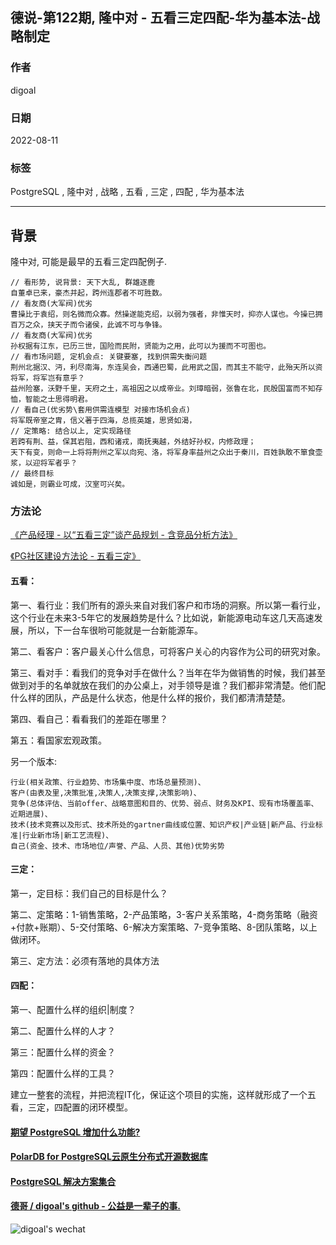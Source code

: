 ## 德说-第122期, 隆中对 - 五看三定四配-华为基本法-战略制定    
              
### 作者              
digoal              
              
### 日期              
2022-08-11             
              
### 标签              
PostgreSQL , 隆中对 , 战略 , 五看 , 三定 , 四配 , 华为基本法       
              
----              
              
## 背景    
隆中对, 可能是最早的五看三定四配例子.     
  
```  
// 看形势, 说背景: 天下大乱, 群雄逐鹿   
自董卓已来，豪杰并起，跨州连郡者不可胜数。  
// 看友商(大军阀)优劣  
曹操比于袁绍，则名微而众寡。然操遂能克绍，以弱为强者，非惟天时，抑亦人谋也。今操已拥百万之众，挟天子而令诸侯，此诚不可与争锋。  
// 看友商(大军阀)优劣  
孙权据有江东，已历三世，国险而民附，贤能为之用，此可以为援而不可图也。  
// 看市场问题, 定机会点: 关键要塞, 找到供需失衡问题   
荆州北据汉、沔，利尽南海，东连吴会，西通巴蜀，此用武之国，而其主不能守，此殆天所以资将军，将军岂有意乎？  
益州险塞，沃野千里，天府之土，高祖因之以成帝业。刘璋暗弱，张鲁在北，民殷国富而不知存恤，智能之士思得明君。  
// 看自己(优劣势\套用供需连模型 对接市场机会点)    
将军既帝室之胄，信义著于四海，总揽英雄，思贤如渴，  
// 定策略: 结合以上, 定实现路径   
若跨有荆、益，保其岩阻，西和诸戎，南抚夷越，外结好孙权，内修政理；  
天下有变，则命一上将将荆州之军以向宛、洛，将军身率益州之众出于秦川，百姓孰敢不箪食壶浆，以迎将军者乎？  
// 最终目标   
诚如是，则霸业可成，汉室可兴矣。  
```  
  
### 方法论  
[《产品经理 - 以“五看三定”谈产品规划 - 含竞品分析方法》](../202101/20210128_02.md)    
  
[《PG社区建设方法论 - 五看三定》](../202103/20210329_01.md)    
  
#### 五看：    
第一、看行业：我们所有的源头来自对我们客户和市场的洞察。所以第一看行业，这个行业在未来3-5年它的发展趋势是什么？比如说，新能源电动车这几天高速发展，所以，下一台车很哟可能就是一台新能源车。    
    
第二、看客户：客户最关心什么信息，可将客户关心的内容作为公司的研究对象。    
    
第三、看对手：看我们的竞争对手在做什么？当年在华为做销售的时候，我们甚至做到对手的名单就放在我们的办公桌上，对手领导是谁？我们都非常清楚。他们配什么样的团队，产品是什么状态，他是什么样的报价，我们都清清楚楚。    
    
第四、看自己：看看我们的差距在哪里？    
    
第五：看国家宏观政策。    
    
另一个版本:    
```  
行业(相关政策、行业趋势、市场集中度、市场总量预测)、    
客户(由表及里,决策批准,决策人,决策支撑,决策影响)、    
竞争(总体评估、当前offer、战略意图和目的、优势、弱点、财务及KPI、现有市场覆盖率、近期进展)、    
技术(技术竞赛以及形式、技术所处的gartner曲线或位置、知识产权|产业链|新产品、行业标准|行业新市场|新工艺流程)、    
自己(资金、技术、市场地位/声誉、产品、人员、其他)优势劣势    
```  
    
#### 三定：    
第一，定目标：我们自己的目标是什么？    
    
第二、定策略：1-销售策略，2-产品策略，3-客户关系策略，4-商务策略（融资+付款+账期）、5-交付策略、6-解决方案策略、7-竞争策略、8-团队策略，以上做闭环。    
    
第三、定方法：必须有落地的具体方法    
    
#### 四配：    
第一、配置什么样的组织|制度？    
    
第二、配置什么样的人才？    
    
第三：配置什么样的资金？    
    
第四：配置什么样的工具？    
    
建立一整套的流程，并把流程IT化，保证这个项目的实施，这样就形成了一个五看，三定，四配置的闭环模型。    
  
  
  
#### [期望 PostgreSQL 增加什么功能?](https://github.com/digoal/blog/issues/76 "269ac3d1c492e938c0191101c7238216")
  
  
#### [PolarDB for PostgreSQL云原生分布式开源数据库](https://github.com/ApsaraDB/PolarDB-for-PostgreSQL "57258f76c37864c6e6d23383d05714ea")
  
  
#### [PostgreSQL 解决方案集合](https://yq.aliyun.com/topic/118 "40cff096e9ed7122c512b35d8561d9c8")
  
  
#### [德哥 / digoal's github - 公益是一辈子的事.](https://github.com/digoal/blog/blob/master/README.md "22709685feb7cab07d30f30387f0a9ae")
  
  
![digoal's wechat](../pic/digoal_weixin.jpg "f7ad92eeba24523fd47a6e1a0e691b59")
  
